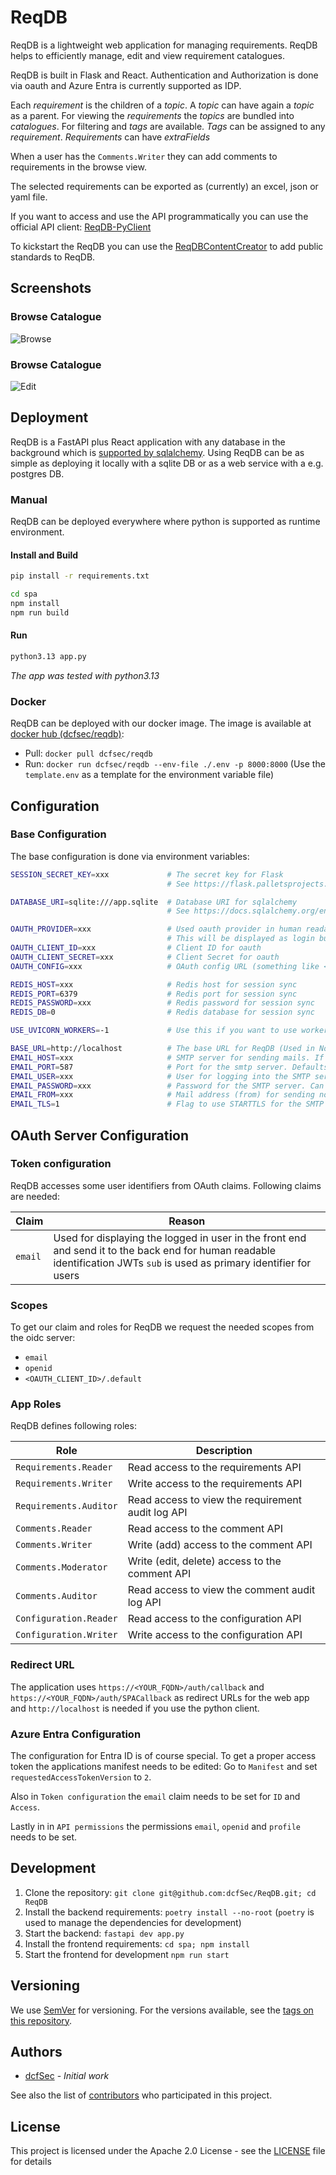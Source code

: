 # ReqDB
ReqDB is a lightweight web application for managing requirements. ReqDB helps to efficiently manage, edit and view requirement catalogues.

ReqDB is built in Flask and React. Authentication and Authorization is done via oauth and Azure Entra is currently supported as IDP.

Each *requirement* is the children of a *topic*. A *topic* can have again a *topic* as a parent. For viewing the *requirements* the *topics* are bundled into *catalogues*. For filtering and *tags* are available. *Tags* can be assigned to any *requirement*. *Requirements* can have *extraFields*

When a user has the `Comments.Writer` they can add comments to requirements in the browse view.

The selected requirements can be exported as (currently) an excel, json or yaml file.

If you want to access and use the API programmatically you can use the official API client: [ReqDB-PyClient](https://github.com/dcfSec/ReqDB-PyClient)

To kickstart the ReqDB you can use the [ReqDBContentCreator](https://github.com/dcfSec/ReqDBContentCreator) to add public standards to ReqDB.

## Screenshots

### Browse Catalogue

![Browse](docs/readme-screenshot-browse.png)

### Browse Catalogue

![Edit](docs/readme-screenshot-edit-requirements.png)

## Deployment

ReqDB is a FastAPI plus React application with any database in the background which is [supported by sqlalchemy](https://docs.sqlalchemy.org/en/20/core/engines.html).
Using ReqDB can be as simple as deploying it locally with a sqlite DB or as a web service with a e.g. postgres DB.

### Manual

ReqDB can be deployed everywhere where python is supported as runtime environment.

#### Install and Build

```sh
pip install -r requirements.txt

cd spa
npm install
npm run build
```

#### Run

```sh
python3.13 app.py
```

_The app was tested with python3.13_

### Docker

ReqDB can be deployed with our docker image. The image is available at [docker hub (dcfsec/reqdb)](https://hub.docker.com/r/dcfsec/reqdb):

* Pull: `docker pull dcfsec/reqdb`
* Run: `docker run dcfsec/reqdb --env-file ./.env -p 8000:8000` (Use the `template.env` as a template for the environment variable file)


## Configuration

### Base Configuration

The base configuration is done via environment variables:

```sh
SESSION_SECRET_KEY=xxx             # The secret key for Flask
                                   # See https://flask.palletsprojects.com/en/stable/config/#SECRET_KEY for details

DATABASE_URI=sqlite:///app.sqlite  # Database URI for sqlalchemy
                                   # See https://docs.sqlalchemy.org/en/20/core/engines.html for details

OAUTH_PROVIDER=xxx                 # Used oauth provider in human readable way (E.g. Entra ID or Octa).
                                   # This will be displayed as login button description
OAUTH_CLIENT_ID=xxx                # Client ID for oauth
OAUTH_CLIENT_SECRET=xxx            # Client Secret for oauth
OAUTH_CONFIG=xxx                   # OAuth config URL (something like <AUTHORITY>/.well-known/openid-configuration)

REDIS_HOST=xxx                     # Redis host for session sync
REDIS_PORT=6379                    # Redis port for session sync
REDIS_PASSWORD=xxx                 # Redis password for session sync
REDIS_DB=0                         # Redis database for session sync

USE_UVICORN_WORKERS=-1             # Use this if you want to use workers for uvicorn (-1 uses the max available workers) Don't set this if you don't want to use workers   

BASE_URL=http://localhost          # The base URL for ReqDB (Used in Notifications for the link). Defaults to http://localhost
EMAIL_HOST=xxx                     # SMTP server for sending mails. If EMAIL_HOST is not set mail sending will be disabled 
EMAIL_PORT=587                     # Port for the smtp server. Defaults to 587
EMAIL_USER=xxx                     # User for logging into the SMTP server. Can be unset
EMAIL_PASSWORD=xxx                 # Password for the SMTP server. Can be unset
EMAIL_FROM=xxx                     # Mail address (from) for sending notifications. If EMAIL_FROM is not set mail sending will be disabled 
EMAIL_TLS=1                        # Flag to use STARTTLS for the SMTP server. Defaults to 1
```

## OAuth Server Configuration

### Token configuration

ReqDB accesses some user identifiers from OAuth claims. Following claims are needed:

| Claim   | Reason                                                                                                                                                                   |
|---------|--------------------------------------------------------------------------------------------------------------------------------------------------------------------------|
| `email` | Used for displaying the logged in user in the front end and send it to the back end for human readable identification JWTs `sub` is used as primary identifier for users |


### Scopes

To get our claim and roles for ReqDB we request the needed scopes from the oidc server:

* `email`
* `openid`
* `<OAUTH_CLIENT_ID>/.default`


### App Roles

ReqDB defines following roles:

| Role                   | Description                                             |
|------------------------|---------------------------------------------------------|
| `Requirements.Reader`  | Read access to the requirements API                     |
| `Requirements.Writer`  | Write access to the requirements API                    |
| `Requirements.Auditor` | Read access to view the requirement audit log API       |
| `Comments.Reader`      | Read access to the comment API                          |
| `Comments.Writer`      | Write (add) access to the comment API                   |
| `Comments.Moderator`   | Write (edit, delete) access to the comment API          |
| `Comments.Auditor`     | Read access to view the comment audit log API           |
| `Configuration.Reader` | Read access to the configuration API                     |
| `Configuration.Writer` | Write access to the configuration API                    |


### Redirect URL

The application uses `https://<YOUR_FQDN>/auth/callback` and `https://<YOUR_FQDN>/auth/SPACallback` as redirect URLs for the web app and `http://localhost` is needed if you use the python client.

### Azure Entra Configuration

The configuration for Entra ID is of course special. To get a proper access token the applications manifest needs to be edited: Go to `Manifest` and set `requestedAccessTokenVersion` to `2`.

Also in `Token configuration` the `email` claim needs to be set for `ID` and `Access`.

Lastly in in `API permissions` the permissions `email`, `openid` and `profile` needs to be set.

## Development

1. Clone the repository: `git clone git@github.com:dcfSec/ReqDB.git; cd ReqDB`
2. Install the backend requirements: `poetry install --no-root` (`poetry` is used to manage the dependencies for development)
3. Start the backend: `fastapi dev app.py`
4. Install the frontend requirements: `cd spa; npm install`
5. Start the frontend for development `npm run start`

## Versioning

We use [SemVer](http://semver.org/) for versioning. For the versions available, see the [tags on this repository](https://github.com/dcfSec/ReqDB/tags). 

## Authors

 * [dcfSec](https://github.com/dcfSec) - *Initial work*

See also the list of [contributors](https://github.com/dcfSec/ReqDB/contributors) who participated in this project.

## License

This project is licensed under the Apache 2.0 License - see the [LICENSE](LICENSE) file for details